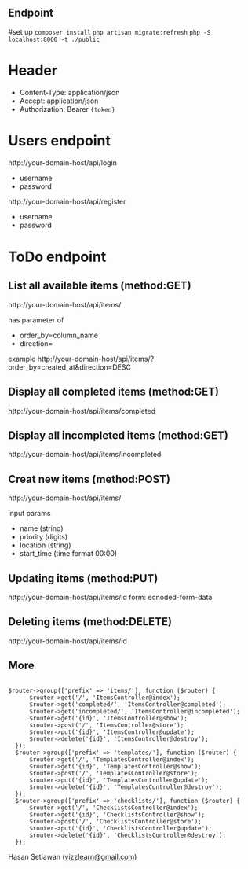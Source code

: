 ## Endpoint

#set up
`composer install`
`php artisan migrate:refresh`
`php -S localhost:8000 -t ./public`

# Header
- Content-Type: application/json
- Accept: application/json
- Authorization: Bearer `{token}`

# Users endpoint
http://your-domain-host/api/login
- username
- password

http://your-domain-host/api/register
- username
- password

# ToDo endpoint

## List all available items (method:GET)
http://your-domain-host/api/items/

has parameter of
 - order_by=column_name
 - direction=<ASC or DESC>

 example http://your-domain-host/api/items/?order_by=created_at&direction=DESC

## Display all completed items (method:GET)
http://your-domain-host/api/items/completed
## Display all incompleted items (method:GET)
http://your-domain-host/api/items/incompleted

## Creat new items (method:POST)
http://your-domain-host/api/items/

input params
  - name (string)
  - priority (digits)
  - location (string)
  - start_time (time format 00:00)

## Updating items (method:PUT)
http://your-domain-host/api/items/id
form: ecnoded-form-data

## Deleting items (method:DELETE)
http://your-domain-host/api/items/id

## More

```

$router->group(['prefix' => 'items/'], function ($router) {
      $router->get('/', 'ItemsController@index');
      $router->get('completed/', 'ItemsController@completed');
      $router->get('incompleted/', 'ItemsController@incompleted');
      $router->get('{id}', 'ItemsController@show');
      $router->post('/', 'ItemsController@store');
      $router->put('{id}', 'ItemsController@update');
      $router->delete('{id}', 'ItemsController@destroy');
  });
  $router->group(['prefix' => 'templates/'], function ($router) {
      $router->get('/', 'TemplatesController@index');
      $router->get('{id}', 'TemplatesController@show');
      $router->post('/', 'TemplatesController@store');
      $router->put('{id}', 'TemplatesController@update');
      $router->delete('{id}', 'TemplatesController@destroy');
  });
  $router->group(['prefix' => 'checklists/'], function ($router) {
      $router->get('/', 'ChecklistsController@index');
      $router->get('{id}', 'ChecklistsController@show');
      $router->post('/', 'ChecklistsController@store');
      $router->put('{id}', 'ChecklistsController@update');
      $router->delete('{id}', 'ChecklistsController@destroy');
  });

```
Hasan Setiawan (vizzlearn@gmail.com)

